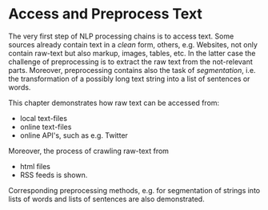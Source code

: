 Access and Preprocess Text
==========================

The very first step of NLP processing chains is to access text. Some sources already contain text in a *clean* form, others, e.g. Websites, not only contain raw-text but also markup, images, tables, etc. In the latter case the challenge of preprocessing is to extract the raw text from the not-relevant parts. Moreover, preprocessing contains also the task of *segmentation*, i.e. the transformation of a possibly long text string into a list of sentences or words.

This chapter demonstrates how raw text can be accessed from:

* local text-files
* online text-files
* online API's, such as e.g. Twitter

Moreover, the process of crawling raw-text from 
* html files
* RSS feeds
is shown.

Corresponding preprocessing methods, e.g. for segmentation of strings into lists of words and lists of sentences are also demonstrated.       


 